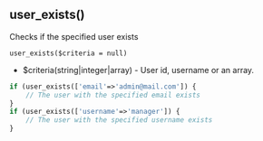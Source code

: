 ## user_exists()
Checks if the specified user exists

```user_exists($criteria = null)```
- $criteria(string|integer|array) - User id, username or an array.

```php
if (user_exists(['email'=>'admin@mail.com']) {
    // The user with the specified email exists
}
if (user_exists(['username'=>'manager']) {
    // The user with the specified username exists
}
```